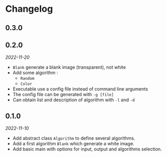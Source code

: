 # Changelog

## 0.3.0

## 0.2.0

*2022-11-20*

- `Blank` generate a blank image (transparent), not white
- Add some algorithm :
    - `Random`
    - `Color`
- Executable use a config file instead of command line arguments
- The config file can be generated with `-g [file]`
- Can obtain list and description of algorithm with `-l` and `-d`

## 0.1.0

*2022-11-10*

- Add abstract class `Algorithm` to define several algorithms.
- Add a first algorithm `Blank` which generate a white image.
- Add basic main with options for input, output and algorithms selection.